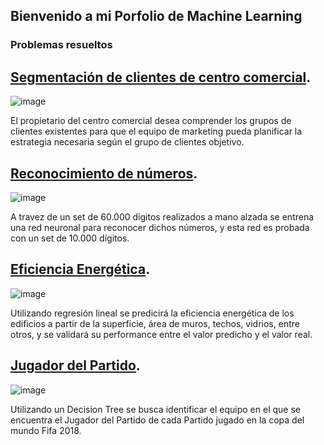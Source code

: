 ## Bienvenido a mi Porfolio de Machine Learning 


### Problemas resueltos

## [Segmentación de clientes de centro comercial](./Segmentacion_Shopping.md).
![image](https://user-images.githubusercontent.com/11593599/144554085-97482437-b345-4ff0-ac6a-4d84794bda7b.png)

El propietario del centro comercial desea comprender los grupos de clientes existentes para que el equipo de marketing pueda planificar la estrategia necesaria según el grupo de clientes objetivo.
  
## [Reconocimiento de números](./Reconocimiento_numeros.md).
![image](https://user-images.githubusercontent.com/11593599/144554236-c39c0955-5357-4d74-9b68-b026869ecaa9.png)

A travez de un set de 60.000 digitos realizados a mano alzada se entrena una red neuronal para reconocer dichos números, y esta red es probada con un set de 10.000 dígitos.
  
## [Eficiencia Energética](./Eficiencia_Energetica.md).
![image](https://user-images.githubusercontent.com/11593599/144554378-b9e9f22a-df35-4cd7-b06e-0a17c80ef182.png)

Utilizando regresión lineal se predicirá la eficiencia energética de los edificios a partir de la superficie, área de muros, techos, vidrios, entre otros, y se validará su performance entre el valor predicho y el valor real.

## [Jugador del Partido](./MejorJugado.md).
![image](https://user-images.githubusercontent.com/11593599/144563548-358e38ef-49cf-44da-b1a4-6381b6b20029.png)

Utilizando un Decision Tree se busca identificar el equipo en el que se encuentra el Jugador del Partido de cada Partido jugado en la copa del mundo Fifa 2018.

